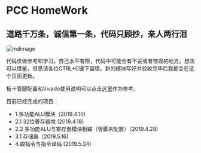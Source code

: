 # PCC HomeWork
## 道路千万条，诚信第一条，代码只顾抄，亲人两行泪
![mdimage](http://r.photo.store.qq.com/psb?/V11YYBIl0Sq9S9/.5gZgfmeP0uXSMmFiizz0G11YVWP9yFdKOK6XXqZOi8!/r/dD0BAAAAAAAA)

代码仅做参考和学习，自己水平有限，代码中可能会有不妥或者错误的地方。想法可以借鉴，但恳请各位CTRL+C键下留情。新的模块写好并验收完毕后我都会在这个页面更新。

板卡管脚配置和Vivado使用说明可以点击[这里](https://github.com/liolok/HDU_CO_Guide)作为参考。

目前已经完成的项目：
+ 1.多功能ALU模块（2019.4.10)
+ 2.1 32位寄存器堆 (2019.4.18)
+ 2.2 多功能ALU与寄存器模块相联（管脚未配置）（2019.4.28)
+ 3.1 存储器（2019.5.16)
+ 4.取指令与指令译码 (2019.5.24)
